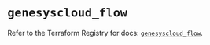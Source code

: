 # `genesyscloud_flow`

Refer to the Terraform Registry for docs: [`genesyscloud_flow`](https://registry.terraform.io/providers/mypurecloud/genesyscloud/1.70.0/docs/resources/flow).
